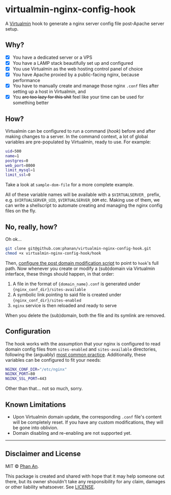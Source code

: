 # virtualmin-nginx-config-hook

A [Virtualmin](https://www.virtualmin.com/) hook to generate a nginx server config file post-Apache server setup.

## Why?

- [x] You have a dedicated server or a VPS
- [x] You have a LAMP stack beautifully set up and configured
- [x] You use Virtualmin as the web hosting control panel of choice
- [x] You have Apache proxied by a public-facing nginx, because performance
- [x] You have to manually create and manage those nginx `.conf` files after setting up a host in Virtualmin, and
- [x] You ~~are too lazy for this shit~~ feel like your time can be used for something better

## How?
Virtualmin can be configured to run a command (_hook_) before and after making changes to a server. In the command context, a lot of global variables are pre-populated by Virtualmin, ready to use. For example:

```bash
uid=500
name=1
postgres=0
web_port=8000
limit_mysql=1
limit_ssl=0
```

Take a look at `sample-dom-file` for a more complete example. 

All of these variable names will be available with a `$VIRTUALSERVER_` prefix, e.g. `$VIRTUALSERVER_UID`, `$VIRTUALSERVER_DOM` etc. Making use of them, we can write a shellscript to automate creating and managing the nginx config files on the fly.

## No, really, how?
Oh ok...

```bash
git clone git@github.com:phanan/virtualmin-nginx-config-hook.git
chmod +x virtualmin-nginx-config-hook/hook
```

Then, [configure the post domain modification script](https://www.virtualmin.com/documentation/developer/prepost) to point to `hook`'s full path. Now whenever you create or modify a (sub)domain via Virtualmin interface, these things should happen, in that order:

1. A file in the format of `{domain_name}.conf` is generated under `{nginx_conf_dir}/sites-available`
1. A symbolic link pointing to said file is created under `{nginx_conf_dir}/sites-enabled`
1. `nginx` service is then reloaded and ready to serve

When you delete the (sub)domain, both the file and its symlink are removed.

## Configuration
The hook works with the assumption that your nginx is configured to read domain config files from `sites-enabled` and `sites-available` directories, following the (arguably) [most common practice](https://www.digitalocean.com/community/tutorials/how-to-configure-the-nginx-web-server-on-a-virtual-private-server). Additionally, these variables can be configured to fit your needs:

```bash
NGINX_CONF_DIR="/etc/nginx"
NGINX_PORT=80
NGINX_SSL_PORT=443
```

Other than that... not so much, sorry.

## Known Limitations
* Upon Virtualmin domain update, the corresponding `.conf` file's content will be completely reset. If you have any custom modifications, they will be gone into oblivion.
* Domain disabling and re-enabling are not supported yet.

<hr>

## Disclaimer and License
MIT © [Phan An](http://phanan.net). 

This package is created and shared with hope that it may help someone out there, but its owner shouldn't take any responsibility for any claim, damages or other liability whatsoever. See [LICENSE](LICENSE).

